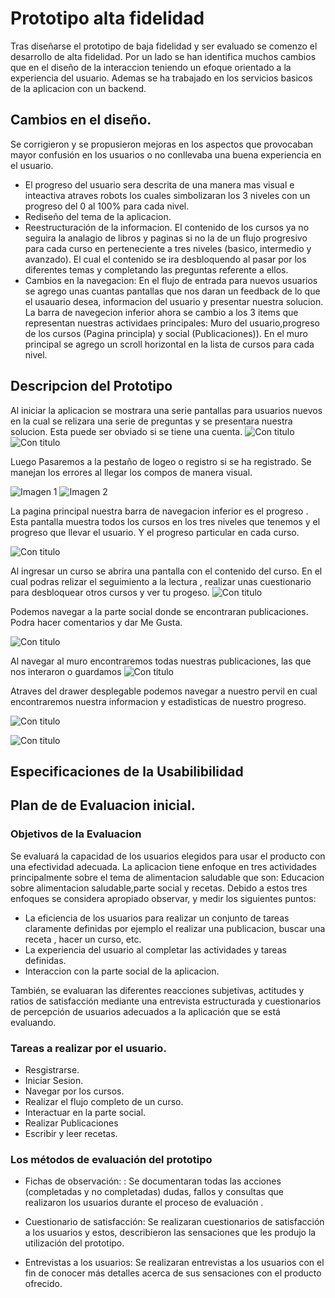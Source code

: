 # Prototipo alta fidelidad

Tras diseñarse el prototipo de baja fidelidad y ser evaluado se comenzo el desarrollo de alta fidelidad. Por un lado se han identifica muchos cambios que en el diseño de  la interaccion teniendo un efoque orientado a la experiencia del usuario. Ademas se ha trabajado en los servicios basicos de la aplicacion con un backend.

## Cambios en el diseño.
Se corrigieron y se propusieron mejoras en los aspectos que provocaban mayor confusión en los usuarios o no conllevaba una buena experiencia en el usuario.

* El progreso del usuario sera descrita de una manera mas visual e inteactiva atraves robots los cuales simbolizaran los 3 niveles con un progreso del 0 al 100% para cada nivel.
* Rediseño del tema de la aplicacion.
* Reestructuración de la informacion. El contenido de los cursos ya no seguira la analagio de libros y paginas si no la de un flujo progresivo para cada curso en perteneciente a tres niveles (basico, intermedio y avanzado). El cual el contenido se ira desbloquendo al pasar por los diferentes temas y completando las preguntas referente a ellos.
* Cambios en la navegacion: En el flujo de entrada para nuevos usuarios se agrego unas cuantas pantallas que nos daran un feedback de lo que el usauario desea, informacion del usuario y presentar nuestra solucion. La barra de navegecion inferior ahora se cambio a los 3 items que representan nuestras actividaes principales: Muro del usuario,progreso de los cursos (Pagina principla) y social (Publicaciones)).  En el muro principal se agrego un scroll horizontal en la lista de cursos para cada nivel. 
## Descripcion del Prototipo
Al iniciar la aplicacion se mostrara una serie pantallas para  usuarios nuevos en la cual se relizara una serie de preguntas y se presentara nuestra solucion.
Esta puede ser obviado si se tiene una cuenta.
![Con titulo](assets\protitipo\Inicio.png 
"titulo")
![Con titulo](assets\protitipo\Inicio2.png 
"titulo")

Luego Pasaremos a la pestaño de logeo o registro si se ha registrado. Se manejan los errores al llegar los compos de manera visual.

![Imagen 1][1]  ![Imagen 2][2]

 [1]: assets\protitipo\Login3.jpg 
 [2]: assets\protitipo\Registro4.jpg "scaphandre"

La pagina principal nuestra barra de navegacion inferior es el progreso . Esta pantalla muestra todos los cursos en los tres niveles que tenemos y el progreso que llevar el usuario. Y el progreso particular en cada curso.

![Con titulo](assets\protitipo\Progreso.png
"titulo")

Al ingresar un curso se abrira una pantalla con el contenido del curso. En el cual podras relizar el seguimiento a la lectura , realizar unas cuestionario para desbloquear otros cursos y ver tu progeso.
![Con titulo](assets\protitipo\Flujo.png
"titulo")

Podemos navegar a la parte social donde se encontraran publicaciones. Podra hacer comentarios y dar Me Gusta.

![Con titulo](assets\protitipo\social.png
"titulo")

Al navegar al muro encontraremos todas nuestras publicaciones, las que nos interaron o guardamos
![Con titulo](assets\protitipo\muro.png
"titulo")


Atraves del drawer desplegable podemos navegar a nuestro pervil en cual encontraremos nuestra informacion y estadisticas de nuestro progreso. 

![Con titulo](assets\protitipo\drawer.jpg
"titulo")

![Con titulo](assets\protitipo\perfil.jpg
"titulo")



## Especificaciones de la Usabilibilidad

## Plan de de Evaluacion inicial.
### Objetivos de la Evaluacion
Se evaluará la capacidad de los usuarios elegidos para usar el producto con una efectividad adecuada. La  aplicacion tiene enfoque en tres actividades principalmente sobre el tema de alimentacion saludable que son: Educacion sobre alimentacion saludable,parte social y recetas. Debido a estos tres enfoques se considera apropiado  observar, y medir los siguientes puntos:

* La eficiencia de los usuarios para realizar un conjunto de tareas claramente definidas por ejemplo el realizar una publicacion, buscar una receta , hacer un curso, etc. 
*  La experiencia del usuario al completar las actividades y tareas definidas. 
*  Interaccion con la parte social de la aplicacion.

También, se evaluaran las diferentes reacciones subjetivas, actitudes y ratios de satisfacción mediante una entrevista estructurada y cuestionarios de percepción de usuarios adecuados a la aplicación que se está evaluando.

### Tareas a realizar por el usuario.

* Resgistrarse.
* Iniciar Sesion.
* Navegar por los cursos.
* Realizar el flujo completo de un curso.
* Interactuar en la parte social.
* Realizar Publicaciones 
* Escribir y leer recetas.

### Los métodos de evaluación del prototipo

* Fichas de observación:  : Se documentaran todas las acciones (completadas y no completadas) dudas, fallos y consultas que realizaron los usuarios durante el proceso de evaluación .
* Cuestionario de satisfacción: Se realizaran cuestionarios de satisfacción a los usuarios y
estos, describieron las sensaciones que les produjo la utilización del prototipo. 

* Entrevistas a los usuarios: Se realizaran entrevistas a los usuarios con el fin de conocer más detalles acerca de sus sensaciones con el producto ofrecido.
